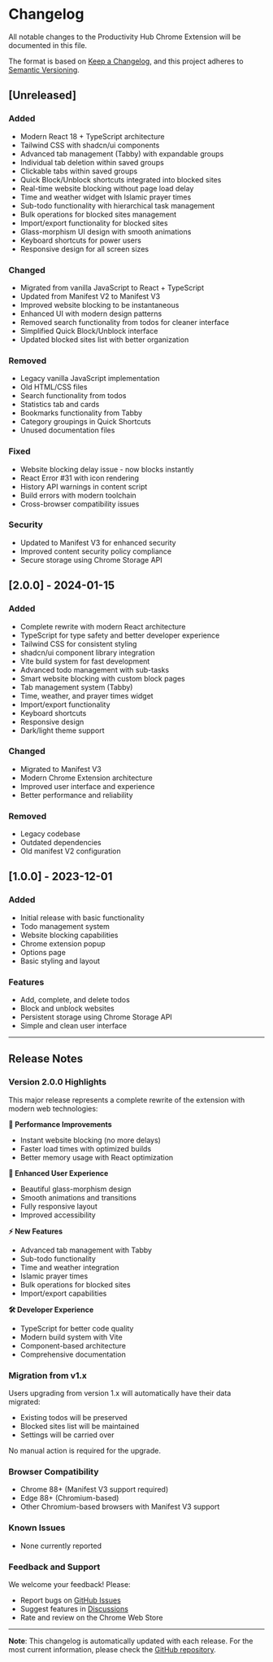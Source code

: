 # Changelog

All notable changes to the Productivity Hub Chrome Extension will be documented in this file.

The format is based on [Keep a Changelog](https://keepachangelog.com/en/1.0.0/),
and this project adheres to [Semantic Versioning](https://semver.org/spec/v2.0.0.html).

## [Unreleased]

### Added
- Modern React 18 + TypeScript architecture
- Tailwind CSS with shadcn/ui components
- Advanced tab management (Tabby) with expandable groups
- Individual tab deletion within saved groups
- Clickable tabs within saved groups
- Quick Block/Unblock shortcuts integrated into blocked sites
- Real-time website blocking without page load delay
- Time and weather widget with Islamic prayer times
- Sub-todo functionality with hierarchical task management
- Bulk operations for blocked sites management
- Import/export functionality for blocked sites
- Glass-morphism UI design with smooth animations
- Keyboard shortcuts for power users
- Responsive design for all screen sizes

### Changed
- Migrated from vanilla JavaScript to React + TypeScript
- Updated from Manifest V2 to Manifest V3
- Improved website blocking to be instantaneous
- Enhanced UI with modern design patterns
- Removed search functionality from todos for cleaner interface
- Simplified Quick Block/Unblock interface
- Updated blocked sites list with better organization

### Removed
- Legacy vanilla JavaScript implementation
- Old HTML/CSS files
- Search functionality from todos
- Statistics tab and cards
- Bookmarks functionality from Tabby
- Category groupings in Quick Shortcuts
- Unused documentation files

### Fixed
- Website blocking delay issue - now blocks instantly
- React Error #31 with icon rendering
- History API warnings in content script
- Build errors with modern toolchain
- Cross-browser compatibility issues

### Security
- Updated to Manifest V3 for enhanced security
- Improved content security policy compliance
- Secure storage using Chrome Storage API

## [2.0.0] - 2024-01-15

### Added
- Complete rewrite with modern React architecture
- TypeScript for type safety and better developer experience
- Tailwind CSS for consistent styling
- shadcn/ui component library integration
- Vite build system for fast development
- Advanced todo management with sub-tasks
- Smart website blocking with custom block pages
- Tab management system (Tabby)
- Time, weather, and prayer times widget
- Import/export functionality
- Keyboard shortcuts
- Responsive design
- Dark/light theme support

### Changed
- Migrated to Manifest V3
- Modern Chrome Extension architecture
- Improved user interface and experience
- Better performance and reliability

### Removed
- Legacy codebase
- Outdated dependencies
- Old manifest V2 configuration

## [1.0.0] - 2023-12-01

### Added
- Initial release with basic functionality
- Todo management system
- Website blocking capabilities
- Chrome extension popup
- Options page
- Basic styling and layout

### Features
- Add, complete, and delete todos
- Block and unblock websites
- Persistent storage using Chrome Storage API
- Simple and clean user interface

---

## Release Notes

### Version 2.0.0 Highlights

This major release represents a complete rewrite of the extension with modern web technologies:

**🚀 Performance Improvements**
- Instant website blocking (no more delays)
- Faster load times with optimized builds
- Better memory usage with React optimization

**🎨 Enhanced User Experience**
- Beautiful glass-morphism design
- Smooth animations and transitions
- Fully responsive layout
- Improved accessibility

**⚡ New Features**
- Advanced tab management with Tabby
- Sub-todo functionality
- Time and weather integration
- Islamic prayer times
- Bulk operations for blocked sites
- Import/export capabilities

**🛠️ Developer Experience**
- TypeScript for better code quality
- Modern build system with Vite
- Component-based architecture
- Comprehensive documentation

### Migration from v1.x

Users upgrading from version 1.x will automatically have their data migrated:
- Existing todos will be preserved
- Blocked sites list will be maintained
- Settings will be carried over

No manual action is required for the upgrade.

### Browser Compatibility

- Chrome 88+ (Manifest V3 support required)
- Edge 88+ (Chromium-based)
- Other Chromium-based browsers with Manifest V3 support

### Known Issues

- None currently reported

### Feedback and Support

We welcome your feedback! Please:
- Report bugs on [GitHub Issues](https://github.com/yourusername/productivity-hub-extension/issues)
- Suggest features in [Discussions](https://github.com/yourusername/productivity-hub-extension/discussions)
- Rate and review on the Chrome Web Store

---

**Note**: This changelog is automatically updated with each release. For the most current information, please check the [GitHub repository](https://github.com/yourusername/productivity-hub-extension).